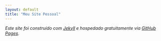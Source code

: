 ```yaml
---
layout: default
title: "Meu Site Pessoal"
---
```



*Este site foi construído com [Jekyll](https://jekyllrb.com) e hospedado gratuitamente via [GitHub Pages](https://pages.github.com).*
